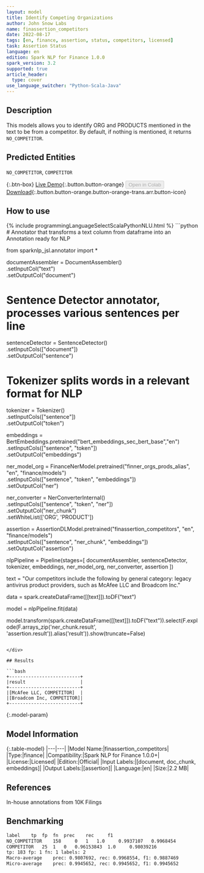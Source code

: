 ```yaml
---
layout: model
title: Identify Competing Organizations
author: John Snow Labs
name: finassertion_competitors
date: 2022-08-17
tags: [en, finance, assertion, status, competitors, licensed]
task: Assertion Status
language: en
edition: Spark NLP for Finance 1.0.0
spark_version: 3.2
supported: true
article_header:
  type: cover
use_language_switcher: "Python-Scala-Java"
---
```


## Description

This models allows you to identify ORG and PRODUCTS mentioned in the text to be from a competitor. By default, if nothing is mentioned, it returns `NO_COMPETITOR`.

## Predicted Entities

`NO_COMPETITOR`, `COMPETITOR`

{:.btn-box}
[Live Demo](https://demo.johnsnowlabs.com/finance/ASSERTIONDL_COMPETITORS/){:.button.button-orange}
<button class="button button-orange" disabled>Open in Colab</button>
[Download](https://s3.amazonaws.com/auxdata.johnsnowlabs.com/finance/models/finassertion_competitors_en_1.0.0_3.2_1660735220316.zip){:.button.button-orange.button-orange-trans.arr.button-icon}

## How to use



<div class="tabs-box" markdown="1">
{% include programmingLanguageSelectScalaPythonNLU.html %}
```python
# Annotator that transforms a text column from dataframe into an Annotation ready for NLP

from sparknlp_jsl.annotator import *

documentAssembler = DocumentAssembler()\
    .setInputCol("text")\
    .setOutputCol("document")

# Sentence Detector annotator, processes various sentences per line
sentenceDetector = SentenceDetector()\
    .setInputCols(["document"])\
    .setOutputCol("sentence")

# Tokenizer splits words in a relevant format for NLP
tokenizer = Tokenizer()\
    .setInputCols(["sentence"])\
    .setOutputCol("token")

embeddings = BertEmbeddings.pretrained("bert_embeddings_sec_bert_base","en") \
    .setInputCols(["sentence", "token"]) \
    .setOutputCol("embeddings")

ner_model_org = FinanceNerModel.pretrained("finner_orgs_prods_alias", "en", "finance/models")\
    .setInputCols(["sentence", "token", "embeddings"])\
    .setOutputCol("ner")

ner_converter = NerConverterInternal() \
    .setInputCols(["sentence", "token", "ner"]) \
    .setOutputCol("ner_chunk")\
    .setWhiteList(['ORG', 'PRODUCT'])

assertion = AssertionDLModel.pretrained("finassertion_competitors", "en", "finance/models")\
    .setInputCols(["sentence", "ner_chunk", "embeddings"]) \
    .setOutputCol("assertion")
    
nlpPipeline = Pipeline(stages=[
    documentAssembler, 
    sentenceDetector,
    tokenizer,
    embeddings,
    ner_model_org,
    ner_converter,
    assertion
    ])

text = "Our competitors include the following by general category: legacy antivirus product providers, such as McAfee LLC and Broadcom Inc."

data = spark.createDataFrame([[text]]).toDF("text")

model = nlpPipeline.fit(data)

model.transform(spark.createDataFrame([[text]]).toDF("text")).select(F.explode(F.arrays_zip('ner_chunk.result', 'assertion.result')).alias('result')).show(truncate=False)
```

</div>

## Results

```bash
+--------------------------+
|result                    |
+--------------------------+
|[McAfee LLC, COMPETITOR]  |
|[Broadcom Inc, COMPETITOR]|
+--------------------------+
```

{:.model-param}
## Model Information

{:.table-model}
|---|---|
|Model Name:|finassertion_competitors|
|Type:|finance|
|Compatibility:|Spark NLP for Finance 1.0.0+|
|License:|Licensed|
|Edition:|Official|
|Input Labels:|[document, doc_chunk, embeddings]|
|Output Labels:|[assertion]|
|Language:|en|
|Size:|2.2 MB|

## References

In-house annotations from 10K Filings

## Benchmarking

```bash
label	 tp	 fp	 fn	 prec	 rec	 f1
NO_COMPETITOR	 158	 0	 1	 1.0	 0.9937107	 0.9968454
COMPETITOR	 25	 1	 0	 0.96153843	 1.0	 0.98039216
tp: 183 fp: 1 fn: 1 labels: 2
Macro-average	 prec: 0.9807692, rec: 0.9968554, f1: 0.9887469
Micro-average	 prec: 0.9945652, rec: 0.9945652, f1: 0.9945652
```
